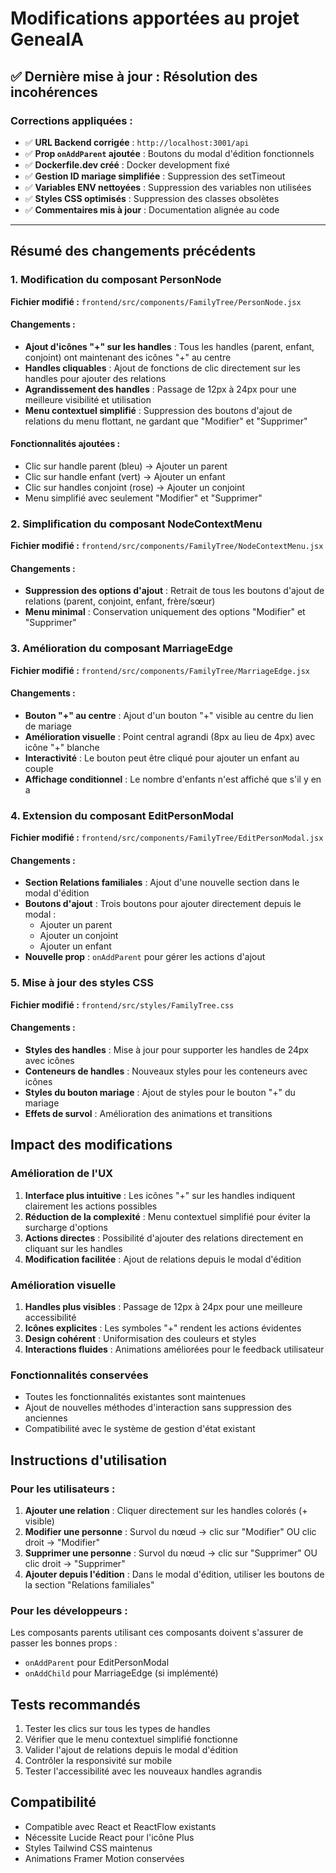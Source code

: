 # Modifications apportées au projet GeneaIA

## ✅ Dernière mise à jour : Résolution des incohérences

### Corrections appliquées :
- ✅ **URL Backend corrigée** : `http://localhost:3001/api`
- ✅ **Prop `onAddParent` ajoutée** : Boutons du modal d'édition fonctionnels
- ✅ **Dockerfile.dev créé** : Docker development fixé
- ✅ **Gestion ID mariage simplifiée** : Suppression des setTimeout
- ✅ **Variables ENV nettoyées** : Suppression des variables non utilisées
- ✅ **Styles CSS optimisés** : Suppression des classes obsolètes
- ✅ **Commentaires mis à jour** : Documentation alignée au code

---

## Résumé des changements précédents

### 1. Modification du composant PersonNode

**Fichier modifié :** `frontend/src/components/FamilyTree/PersonNode.jsx`

#### Changements :
- **Ajout d'icônes "+" sur les handles** : Tous les handles (parent, enfant, conjoint) ont maintenant des icônes "+" au centre
- **Handles cliquables** : Ajout de fonctions de clic directement sur les handles pour ajouter des relations
- **Agrandissement des handles** : Passage de 12px à 24px pour une meilleure visibilité et utilisation
- **Menu contextuel simplifié** : Suppression des boutons d'ajout de relations du menu flottant, ne gardant que "Modifier" et "Supprimer"

#### Fonctionnalités ajoutées :
- Clic sur handle parent (bleu) → Ajouter un parent
- Clic sur handle enfant (vert) → Ajouter un enfant  
- Clic sur handles conjoint (rose) → Ajouter un conjoint
- Menu simplifié avec seulement "Modifier" et "Supprimer"

### 2. Simplification du composant NodeContextMenu

**Fichier modifié :** `frontend/src/components/FamilyTree/NodeContextMenu.jsx`

#### Changements :
- **Suppression des options d'ajout** : Retrait de tous les boutons d'ajout de relations (parent, conjoint, enfant, frère/sœur)
- **Menu minimal** : Conservation uniquement des options "Modifier" et "Supprimer"

### 3. Amélioration du composant MarriageEdge

**Fichier modifié :** `frontend/src/components/FamilyTree/MarriageEdge.jsx`

#### Changements :
- **Bouton "+" au centre** : Ajout d'un bouton "+" visible au centre du lien de mariage
- **Amélioration visuelle** : Point central agrandi (8px au lieu de 4px) avec icône "+" blanche
- **Interactivité** : Le bouton peut être cliqué pour ajouter un enfant au couple
- **Affichage conditionnel** : Le nombre d'enfants n'est affiché que s'il y en a

### 4. Extension du composant EditPersonModal

**Fichier modifié :** `frontend/src/components/FamilyTree/EditPersonModal.jsx`

#### Changements :
- **Section Relations familiales** : Ajout d'une nouvelle section dans le modal d'édition
- **Boutons d'ajout** : Trois boutons pour ajouter directement depuis le modal :
  - Ajouter un parent
  - Ajouter un conjoint
  - Ajouter un enfant
- **Nouvelle prop** : `onAddParent` pour gérer les actions d'ajout

### 5. Mise à jour des styles CSS

**Fichier modifié :** `frontend/src/styles/FamilyTree.css`

#### Changements :
- **Styles des handles** : Mise à jour pour supporter les handles de 24px avec icônes
- **Conteneurs de handles** : Nouveaux styles pour les conteneurs avec icônes
- **Styles du bouton mariage** : Ajout de styles pour le bouton "+" du mariage
- **Effets de survol** : Amélioration des animations et transitions

## Impact des modifications

### Amélioration de l'UX
1. **Interface plus intuitive** : Les icônes "+" sur les handles indiquent clairement les actions possibles
2. **Réduction de la complexité** : Menu contextuel simplifié pour éviter la surcharge d'options
3. **Actions directes** : Possibilité d'ajouter des relations directement en cliquant sur les handles
4. **Modification facilitée** : Ajout de relations depuis le modal d'édition

### Amélioration visuelle
1. **Handles plus visibles** : Passage de 12px à 24px pour une meilleure accessibilité
2. **Icônes explicites** : Les symboles "+" rendent les actions évidentes
3. **Design cohérent** : Uniformisation des couleurs et styles
4. **Interactions fluides** : Animations améliorées pour le feedback utilisateur

### Fonctionnalités conservées
- Toutes les fonctionnalités existantes sont maintenues
- Ajout de nouvelles méthodes d'interaction sans suppression des anciennes
- Compatibilité avec le système de gestion d'état existant

## Instructions d'utilisation

### Pour les utilisateurs :
1. **Ajouter une relation** : Cliquer directement sur les handles colorés (+ visible)
2. **Modifier une personne** : Survol du nœud → clic sur "Modifier" OU clic droit → "Modifier"
3. **Supprimer une personne** : Survol du nœud → clic sur "Supprimer" OU clic droit → "Supprimer"
4. **Ajouter depuis l'édition** : Dans le modal d'édition, utiliser les boutons de la section "Relations familiales"

### Pour les développeurs :
Les composants parents utilisant ces composants doivent s'assurer de passer les bonnes props :
- `onAddParent` pour EditPersonModal
- `onAddChild` pour MarriageEdge (si implémenté)

## Tests recommandés
1. Tester les clics sur tous les types de handles
2. Vérifier que le menu contextuel simplifié fonctionne
3. Valider l'ajout de relations depuis le modal d'édition
4. Contrôler la responsivité sur mobile
5. Tester l'accessibilité avec les nouveaux handles agrandis

## Compatibilité
- Compatible avec React et ReactFlow existants
- Nécessite Lucide React pour l'icône Plus
- Styles Tailwind CSS maintenus
- Animations Framer Motion conservées
